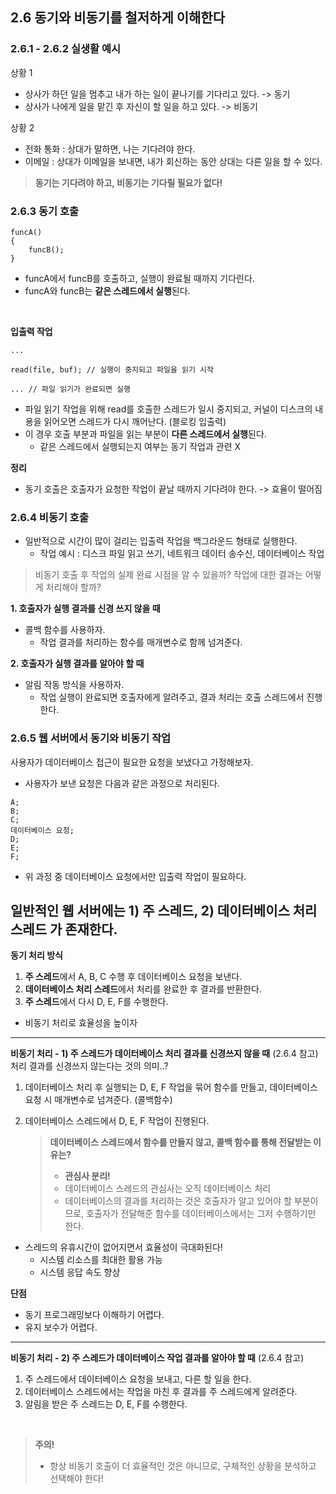 ## 2.6 동기와 비동기를 철저하게 이해한다
### 2.6.1 - 2.6.2 실생활 예시 
상황 1
- 상사가 하던 일을 멈추고 내가 하는 일이 끝나기를 기다리고 있다. -> 동기
- 상사가 나에게 일을 맡긴 후 자신이 할 일을 하고 있다. -> 비동기

상황 2
- 전화 통화 : 상대가 말하면, 나는 기다려야 한다.
- 이메일 : 상대가 이메일을 보내면, 내가 회신하는 동안 상대는 다른 일을 할 수 있다.

> **동기는 기다려야 하고, 비동기는 기다릴 필요가 없다!**

### 2.6.3 동기 호출
```
funcA() 
{
    funcB();
}
```
- funcA에서 funcB를 호출하고, 실행이 완료될 때까지 기다린다.
- funcA와 funcB는 **같은 스레드에서 실행**된다.
<br>


**입출력 작업** 

```
...

read(file, buf); // 실행이 중지되고 파일을 읽기 시작 

... // 파일 읽기가 완료되면 실행 
```
- 파일 읽기 작업을 위해 read를 호출한 스레드가 일시 중지되고, 커널이 디스크의 내용을 읽어오면 스레드가 다시 깨어난다. (블로킹 입출력)
- 이 경우 호출 부분과 파일을 읽는 부분이 **다른 스레드에서 실행**된다. 
  - 같은 스레드에서 실행되는지 여부는 동기 작업과 관련 X

**정리** 
- 동기 호출은 호출자가 요청한 작업이 끝날 때까지 기다려야 한다. -> 효율이 떨어짐

### 2.6.4 비동기 호출
- 일반적으로 시간이 많이 걸리는 입출력 작업을 백그라운드 형태로 실행한다. 
  - 작업 예시 : 디스크 파일 읽고 쓰기, 네트워크 데이터 송수신, 데이터베이스 작업
  
> 비동기 호출 후 작업의 실제 완료 시점을 알 수 있을까? 
> 작업에 대한 결과는 어떻게 처리해야 할까?

**1. 호출자가 실행 결과를 신경 쓰지 않을 때**
- 콜백 함수를 사용하자. 
  - 작업 결과를 처리하는 함수를 매개변수로 함께 넘겨준다. 

**2. 호출자가 실행 결과를 알아야 할 때**
- 알림 작동 방식을 사용하자.
  - 작업 실행이 완료되면 호출자에게 알려주고, 결과 처리는 호출 스레드에서 진행한다.

### 2.6.5 웹 서버에서 동기와 비동기 작업 
사용자가 데이터베이스 접근이 필요한 요청을 보냈다고 가정해보자. 
- 사용자가 보낸 요청은 다음과 같은 과정으로 처리된다.
```
A;
B;
C;
데이터베이스 요청;
D;
E;
F;
```
- 위 과정 중 데이터베이스 요청에서만 입출력 작업이 필요하다.

일반적인 웹 서버에는 **1) 주 스레드**, **2) 데이터베이스 처리 스레드** 가 존재한다.
<br>
---

**동기 처리 방식**
1. **주 스레드**에서 A, B, C 수행 후 데이터베이스 요청을 보낸다.
2. **데이터베이스 처리 스레드**에서 처리를 완료한 후 결과를 반환한다.
3. **주 스레드**에서 다시 D, E, F를 수행한다. 

- 비동기 처리로 효율성을 높이자 

---

**비동기 처리 - 1) 주 스레드가 데이터베이스 처리 결과를 신경쓰지 않을 때** (2.6.4 참고)
<br>처리 결과를 신경쓰지 않는다는 것의 의미..? 
1. 데이터베이스 처리 후 실행되는 D, E, F 작업을 묶어 함수를 만들고, 데이터베이스 요청 시 매개변수로 넘겨준다. (콜백함수)
2. 데이터베이스 스레드에서 D, E, F 작업이 진행된다.

    > **데이터베이스 스레드에서 함수를 만들지 않고, 콜백 함수를 통해 전달받는 이유는?**
      > -  **관심사 분리!**
      >   - 데이터베이스 스레드의 관심사는 오직 데이터베이스 처리
      >   - 데이터베이스의 결과를 처리하는 것은 호출자가 알고 있어야 할 부분이므로, 호출자가 전달해준 함수를 데이터베이스에서는 그저 수행하기만 한다.
- 스레드의 유휴시간이 없어지면서 효율성이 극대화된다!
  - 시스템 리소스를 최대한 활용 가능
  - 시스템 응답 속도 향상 

**단점**
- 동기 프로그래밍보다 이해하기 어렵다. 
- 유지 보수가 어렵다.

---

**비동기 처리 - 2) 주 스레드가 데이터베이스 작업 결과를 알아야 할 때** (2.6.4 참고)
1. 주 스레드에서 데이터베이스 요청을 보내고, 다른 할 일을 한다.
2. 데이터베이스 스레드에서는 작업을 마친 후 결과를 주 스레드에게 알려준다.
3. 알림을 받은 주 스레드는 D, E, F를 수행한다.

<br>

> **주의!**
> - 항상 비동기 호출이 더 효율적인 것은 아니므로, 구체적인 상황을 분석하고 선택해야 한다!